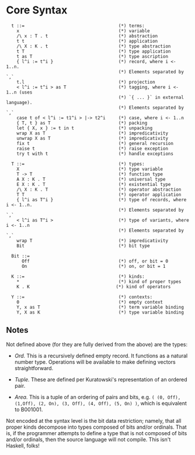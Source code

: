 Core Syntax
===========

```
  t ::=                                    (*) terms:
    x                                      (*) variable
    /\ x : T . t                           (*) abstraction
    t t                                    (*) application
    /\ X : K . t                           (*) type abstraction
    t T                                    (*) type application
    t as T                                 (*) type ascription
    { l^i := t^i }                         (*) record, where i <- 1..n.
                                           (*) Elements separated by `,`
    t.l                                    (*) projection
    < l^i := t^i > as T                    (*) tagging, where i <- 1..n (uses
                                           (*) `{ ... }` in external language).
                                           (*) Elements separated by `,`
    case t of < l^i := t1^i > |-> t2^i     (*) case, where i <- 1..n
    { T, t } as T                          (*) packing
    let { X, x } := t in t                 (*) unpacking
    wrap X as T                            (*) impredicativity
    unwrap X as T                          (*) impredicativity
    fix t                                  (*) general recursion
    raise t                                (*) raise exception
    try t with t                           (*) handle exceptions

  T ::=                                    (*) types:
    X                                      (*) type variable
    T -> T                                 (*) function type
    A X : K . T                            (*) universal type
    E X : K . T                            (*) existential type
    /\ X : K . T                           (*) operator abstraction
    T T                                    (*) operator application
    { l^i as T^i }                         (*) type of records, where i <- 1..n.
                                           (*) Elements separated by `,`
    < l^i as T^i >                         (*) type of variants, where i <- 1..n
                                           (*) Elements separated by `,`
    wrap T                                 (*) impredicativity
    Bit                                    (*) bit type

  Bit ::=
      Off                                  (*) off, or bit = 0
      On                                   (*) on, or bit = 1

  K ::=                                    (*) kinds:
    *                                      (*) kind of proper types
    K . K                                 (*) kind of operators

  Y ::=                                    (*) contexts:
    0                                      (*) empty context
    Y, x as T                              (*) term variable binding
    Y, X as K                              (*) type variable binding
```

Notes
-----

Not defined above (for they are fully derived from the above) are the types:
* *Ord.* This is a recursively defined empty record. It functions as a natural
  number type. Operations will be available to make defining vectors
  straightforward.

* *Tuple.* These are defined per Kuratowski's representation of an ordered pair.

* *Area.* This is a tuple of an ordering of pairs and bits, e.g.
  `( (0, Off), (1,Off), (2, On), (3, Off), (4, Off), (5, On) )`,
  which is equivalent to B001001.

Not encoded at the syntax level is the bit data restriction; namely, that all
proper kinds decompose into types composed of bits and/or ordinals. That is,
if the programmer attempts to define a type that is not composed of bits and/or
ordinals, then the source language will not compile. This isn't Haskell, folks!
